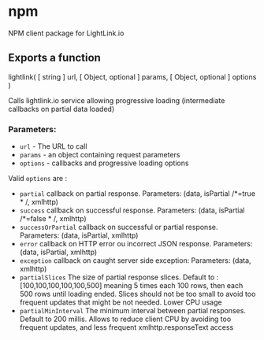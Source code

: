 # npm
NPM client package for LightLink.io

## Exports a function

lightlink( [ string ] url, [ Object, optional ] params,   [ Object, optional ] options )

Calls lightlink.io service allowing progressive loading (intermediate callbacks on partial data loaded)
### Parameters:
- `url` - The URL to call
- `params` - an object containing request parameters
- `options` - callbacks and progressive loading options 

Valid `options` are :
* `partial` callback on partial response. Parameters: (data, isPartial /*=true * /, xmlhttp)
* `success` callback on successful response. Parameters: (data, isPartial /*=false * /, xmlhttp)
* `successOrPartial` callback on successful or partial response. Parameters: (data, isPartial, xmlhttp)
* `error` callback on HTTP error ou incorrect JSON response. Parameters: (data, isPartial, xmlhttp)
* `exception` callback on caught server side exception: Parameters: (data, xmlhttp)
* `partialSlices` The size of partial response slices. Default to :[100,100,100,100,100,500] meaning 5 times each 100 rows, then each 500 rows until loading ended. Slices should not be too small to avoid too frequent updates that might be not needed. Lower CPU usage
* `partialMinInterval` The minimum interval between partial responses. Default to 200 millis. Allows to reduce client CPU by avoiding too frequent updates, and less frequent xmlhttp.responseText access
